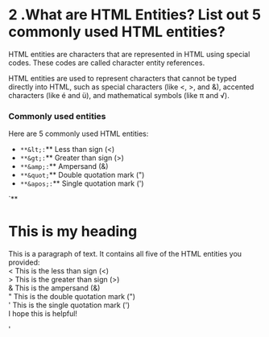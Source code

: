 # 2 .What are HTML Entities? List out 5 commonly used HTML entities?

HTML entities are characters that are represented in HTML using special codes. These codes are called character entity references.

HTML entities are used to represent characters that cannot be typed directly into HTML, such as special characters (like <, >, and &), accented characters (like é and ü), and mathematical symbols (like π and √).

 ### Commonly used entities
 Here are 5 commonly used HTML entities:

- `**&lt;:`** Less than sign (<)
- `**&gt;:`** Greater than sign (>)
- `**&amp;:`** Ampersand (&)
- `**&quot;`** Double quotation mark (")
- `**&apos;:`** Single quotation mark (')

`**<!DOCTYPE html>
<html>
<head>
  <title>My Web Page</title>
</head>
<body>
  <h1>This is my heading</h1>
  <p>This is a paragraph of text. It contains all five of the HTML entities you provided:
    <br>
    &lt; This is the less than sign (<)
    <br>
    &gt; This is the greater than sign (>)
    <br>
    &amp; This is the ampersand (&)
    <br>
    &quot; This is the double quotation mark (")
    <br>
    &apos; This is the single quotation mark (')
    <br>
    I hope this is helpful!
  </p>
</body>
</html>'